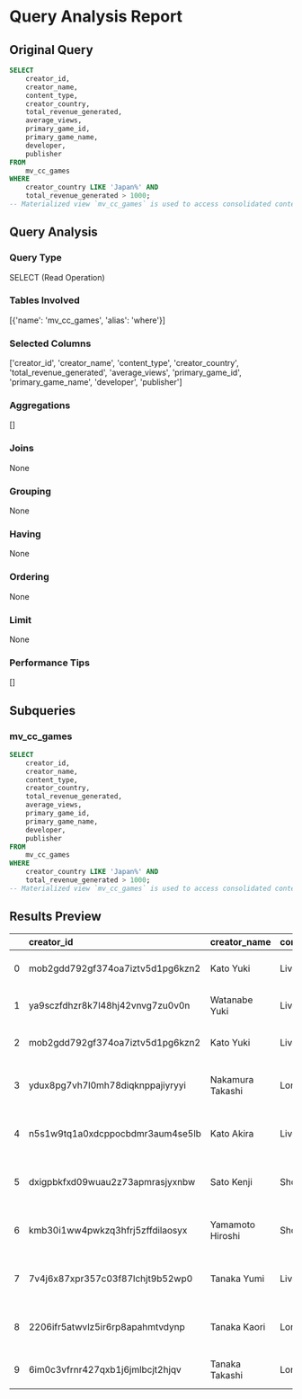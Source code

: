 # Query Analysis Report

## Original Query
```sql
SELECT 
    creator_id,
    creator_name,
    content_type,
    creator_country,
    total_revenue_generated,
    average_views,
    primary_game_id,
    primary_game_name,
    developer,
    publisher
FROM 
    mv_cc_games
WHERE 
    creator_country LIKE 'Japan%' AND 
    total_revenue_generated > 1000;
-- Materialized view `mv_cc_games` is used to access consolidated content creator information efficiently.
```

## Query Analysis

### Query Type
SELECT (Read Operation)

### Tables Involved
[{'name': 'mv_cc_games', 'alias': 'where'}]

### Selected Columns
['creator_id', 'creator_name', 'content_type', 'creator_country', 'total_revenue_generated', 'average_views', 'primary_game_id', 'primary_game_name', 'developer', 'publisher']

### Aggregations
[]

### Joins
None

### Grouping
None

### Having
None

### Ordering
None

### Limit
None

### Performance Tips
[]

## Subqueries

### mv_cc_games
```sql
SELECT 
    creator_id,
    creator_name,
    content_type,
    creator_country,
    total_revenue_generated,
    average_views,
    primary_game_id,
    primary_game_name,
    developer,
    publisher
FROM 
    mv_cc_games
WHERE 
    creator_country LIKE 'Japan%' AND 
    total_revenue_generated > 1000;
-- Materialized view `mv_cc_games` is used to access consolidated content creator information efficiently.
```

## Results Preview
|    | creator_id                       | creator_name     | content_type   | creator_country   |   total_revenue_generated |   average_views | primary_game_id                      | primary_game_name              | developer                | publisher            |
|---:|:---------------------------------|:-----------------|:---------------|:------------------|--------------------------:|----------------:|:-------------------------------------|:-------------------------------|:-------------------------|:---------------------|
|  0 | mob2gdd792gf374oa7iztv5d1pg6kzn2 | Kato Yuki        | LiveStreamer   | Japan             |                   1030.25 |         3308729 | c8c93930-6fbf-433e-a535-f501e3cc0ef2 | SLUDGE LIFE                    | Terri Vellmann,Doseone   | Devolver Digital     |
|  1 | ya9sczfdhzr8k7l48hj42vnvg7zu0v0n | Watanabe Yuki    | LiveStreamer   | Japan             |                   3299.03 |         5626054 | 723fffd3-a45b-4859-9eef-f7779012dd84 | Jotun: Valhalla Edition        | Thunder Lotus            | Thunder Lotus        |
|  2 | mob2gdd792gf374oa7iztv5d1pg6kzn2 | Kato Yuki        | LiveStreamer   | Japan             |                   1030.25 |         3308729 | f9d860f0-ff9c-40ee-af65-06b4d2222bfe | SLUDGE LIFE                    | Terri Vellmann & Doseone | Devolver Digital     |
|  3 | ydux8pg7vh7l0mh78diqknppajiyryyi | Nakamura Takashi | Long Form      | Japan             |                   1061.75 |         3131608 | 55be9b13-382d-4a07-adfd-00b0f4daa256 | Relicta                        | Mighty Polygon           | Ravenscourt          |
|  4 | n5s1w9tq1a0xdcppocbdmr3aum4se5lb | Kato Akira       | LiveStreamer   | Japan             |                   1152.01 |         3123076 | 9c737676-dc62-414e-9948-70e5b338c7eb | Diabotical                     | The GD Studio            | The GD Studio        |
|  5 | dxigpbkfxd09wuau2z73apmrasjyxnbw | Sato Kenji       | Short Form     | Japan             |                   1447.39 |         9856690 | a57fb515-ed00-4da2-91f3-c47e13955a88 | Phantom Brigade                | Brace Yourself Games     | Brace Yourself Games |
|  6 | kmb30i1ww4pwkzq3hfrj5zffdilaosyx | Yamamoto Hiroshi | Short Form     | Japan             |                   2166.71 |         6999172 | a1ac7fa8-2974-40b6-8d0f-9b621932bab1 | EA STAR WARS™ TRIPLE BUNDLE    |                          |                      |
|  7 | 7v4j6x87xpr357c03f87lchjt9b52wp0 | Tanaka Yumi      | LiveStreamer   | Japan             |                   1043.68 |         2829308 | 3afbcad5-722c-4a29-9f51-153b8622c95f | UnMetal                        | UnEpic Fran              | Versus Evil          |
|  8 | 2206ifr5atwvlz5ir6rp8apahmtvdynp | Tanaka Kaori     | Long Form      | Japan             |                   1427.34 |         6999416 | 17dbab83-b3c4-4585-83b7-b10d9456be39 | Back 4 Blood: Standard Edition | Turtle Rock Studios      | Warner Bros. Games   |
|  9 | 6im0c3vfrnr427qxb1j6jmlbcjt2hjqv | Tanaka Takashi   | Long Form      | Japan             |                   1391.29 |         9952071 | a876ff56-4cf4-4ee7-ba41-7e945aed1dc4 | Chorus                         | Deep Silver Fishlabs     | Deep Silver          |